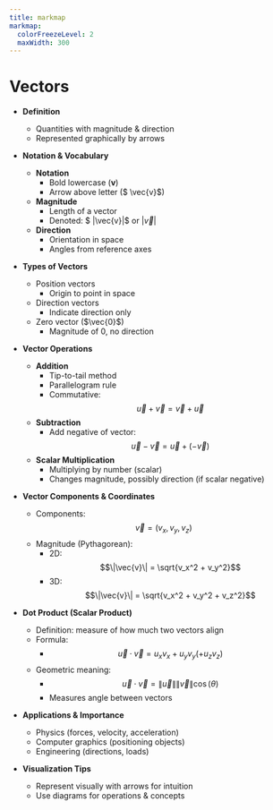 ```yaml
---
title: markmap
markmap:
  colorFreezeLevel: 2
  maxWidth: 300
---
```


# Vectors

- **Definition**
  - Quantities with magnitude & direction
  - Represented graphically by arrows

- **Notation & Vocabulary**
  - **Notation**
    - Bold lowercase (**v**)
    - Arrow above letter ($ \vec{v}$)
  - **Magnitude**
    - Length of a vector
    - Denoted: $ \|\vec{v}\|$ or $|\vec{v}|$
  - **Direction**
    - Orientation in space
    - Angles from reference axes

- **Types of Vectors**
  - Position vectors
    - Origin to point in space
  - Direction vectors
    - Indicate direction only
  - Zero vector ($\vec{0}$)
    - Magnitude of 0, no direction
  
- **Vector Operations**
  - **Addition**
    - Tip-to-tail method
    - Parallelogram rule
    - Commutative: $$\vec{u} + \vec{v} = \vec{v} + \vec{u}$$
  - **Subtraction**
    - Add negative of vector: $$\vec{u} - \vec{v} = \vec{u} + (-\vec{v})$$
  - **Scalar Multiplication**
    - Multiplying by number (scalar)
    - Changes magnitude, possibly direction (if scalar negative)

- **Vector Components & Coordinates**
  - Components: $$\vec{v} = (v_x, v_y, v_z)$$
  - Magnitude (Pythagorean):
    - 2D: $$\|\vec{v}\| = \sqrt{v_x^2 + v_y^2}$$
    - 3D: $$\|\vec{v}\| = \sqrt{v_x^2 + v_y^2 + v_z^2}$$

- **Dot Product (Scalar Product)**
  - Definition: measure of how much two vectors align
  - Formula:
    - $$\vec{u} \cdot \vec{v} = u_x v_x + u_y v_y (+ u_z v_z)$$
  - Geometric meaning:
    - $$\vec{u} \cdot \vec{v} = \|\vec{u}\| \|\vec{v}\| \cos(\theta)$$
    - Measures angle between vectors

- **Applications & Importance**
  - Physics (forces, velocity, acceleration)
  - Computer graphics (positioning objects)
  - Engineering (directions, loads)

- **Visualization Tips**
  - Represent visually with arrows for intuition
  - Use diagrams for operations & concepts
